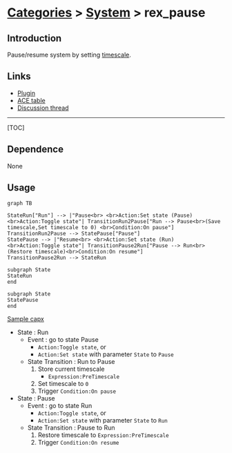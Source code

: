 # [Categories](categories.index.html) > [System](system.index.html) > rex_pause

## Introduction

Pause/resume system by setting [timescale](https://www.scirra.com/tutorials/67/delta-time-and-framerate-independence#h2a5).

## Links

- [Plugin](https://rexrainbow.github.io/C2RexDoc/repo/rex_pause.7z)
- [ACE table](https://rexrainbow.github.io/C2RexDoc/c2rexpluginsACE/plugin_rex_pause.html)
- [Discussion thread](https://www.scirra.com/forum/plugin-pause-behavior-pause_t64888)


----

[TOC]

## Dependence

None

## Usage

```mermaid
graph TB

StateRun["Run"] --> |"Pause<br> <br>Action:Set state (Pause)<br>Action:Toggle state"| TransitionRun2Pause["Run --> Pause<br>(Save timescale,Set timescale to 0) <br>Condition:On pause"]
TransitionRun2Pause --> StatePause["Pause"]
StatePause --> |"Resume<br> <br>Action:Set state (Run)<br>Action:Toggle state"| TransitionPause2Run["Pause --> Run<br>(Restore timescale)<br>Condition:On resume"]
TransitionPause2Run --> StateRun

subgraph State
StateRun
end

subgraph State
StatePause
end
```

[Sample capx](https://onedrive.live.com/redir?resid=7497FD5EC94476E!536&authkey=!AHOh24sxVxcT6VQ&ithint=file%2c.capx)

- State : Run
  - Event : go to state Pause
    - `Action:Toggle state`, or 
    - `Action:Set state` with parameter `State` to `Pause`
  - State Transition : Run to Pause
    1. Store current timescale
       - `Expression:PreTimescale`
    2. Set timescale to `0`
    3. Trigger `Condition:On pause`
- State : Pause
  - Event : go to state Run
    - `Action:Toggle state`, or 
    - `Action:Set state` with parameter `State` to `Run`
  - State Transition : Pause to Run
    1. Restore timescale to `Expression:PreTimescale`
    2. Trigger `Condition:On resume`